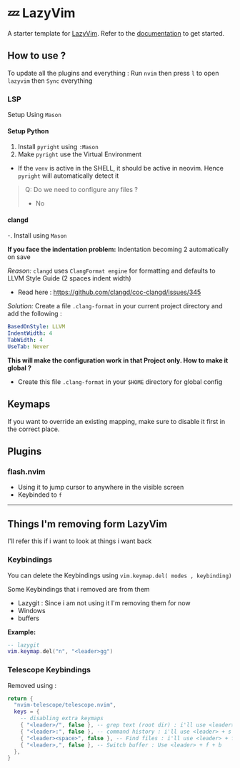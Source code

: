# 💤 LazyVim

A starter template for [LazyVim](https://github.com/LazyVim/LazyVim).
Refer to the [documentation](https://lazyvim.github.io/installation) to get started.

## How to use ?

To update all the plugins and everything : Run `nvim` then press `l` to open `lazyvim` then `Sync` everything

### LSP
Setup Using `Mason`

#### Setup Python
1. Install `pyright` using `:Mason`
2. Make `pyright` use the Virtual Environment

- If the `venv` is active in the SHELL, it should be active in neovim. Hence `pyright` will automatically detect it

> Q: Do we need to configure any files ?
> - No

#### clangd
-. Install using `Mason`

**If you face the indentation problem:** Indentation becoming 2 automatically on save

*Reason:* `clangd` uses `ClangFormat engine` for formatting and defaults to LLVM Style Guide (2 spaces indent width)
- Read here : https://github.com/clangd/coc-clangd/issues/345

*Solution:* Create a file `.clang-format` in your current project directory and add the following :

```yaml
BasedOnStyle: LLVM
IndentWidth: 4
TabWidth: 4
UseTab: Never
```

**This will make the configuration work in that Project only. How to make it global ?**
- Create this file `.clang-format` in your `$HOME` directory for global config

## Keymaps
If you want to override an existing mapping, make sure to disable it first in the correct place.

## Plugins

### flash.nvim
- Using it to jump cursor to anywhere in the visible screen
- Keybinded to `f`

---

## Things I'm removing form LazyVim
I'll refer this if i want to look at things i want back

### Keybindings 

You can delete the Keybindings using `vim.keymap.del( modes , keybinding)`

Some Keybindings that i removed are from them
- Lazygit : Since i am not using it I'm removing them for now
- Windows
- buffers

**Example:**
```lua
-- lazygit
vim.keymap.del("n", "<leader>gg")
```

### Telescope Keybindings

Removed using :

```lua
return {
  "nvim-telescope/telescope.nvim",
  keys = {
    -- disabling extra keymaps
    { "<leader>/", false }, -- grep text (root dir) : i'll use <leader> + s + g
    { "<leader>:", false }, -- command history : i'll use <leader> + s + c
    { "<leader><space>", false }, -- Find files : i'll use <leader> + f + f
    { "<leader>,", false }, -- Switch buffer : Use <leader> + f + b
  },
}
```
